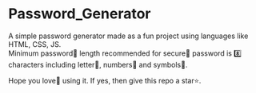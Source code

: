 # Password_Generator
A simple password generator made as a fun project using languages like HTML, CSS, JS. <br />
Minimum password🔑 length recommended for secure🔐 password is 8️⃣ characters including letter🔡, numbers🔢 and symbols🔣. <br />

Hope you love💙 using it. If yes, then give this repo a star⭐. <br />
